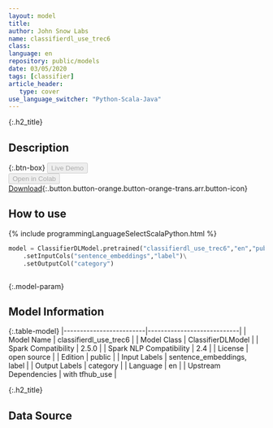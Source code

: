 ```yaml
---
layout: model
title: 
author: John Snow Labs
name: classifierdl_use_trec6
class: 
language: en
repository: public/models
date: 03/05/2020
tags: [classifier]
article_header:
   type: cover
use_language_switcher: "Python-Scala-Java"
---
```


{:.h2_title}
## Description 




{:.btn-box}
<button class="button button-orange" disabled>Live Demo</button><br/><button class="button button-orange" disabled>Open in Colab</button><br/>[Download](https://s3.amazonaws.com/auxdata.johnsnowlabs.com/public/models/classifierdl_use_trec6_en_2.5.0_2.4_1588492648979.zip){:.button.button-orange.button-orange-trans.arr.button-icon}<br/>

## How to use 
<div class="tabs-box" markdown="1">

{% include programmingLanguageSelectScalaPython.html %}

```python
model = ClassifierDLModel.pretrained("classifierdl_use_trec6","en","public/models")\
	.setInputCols("sentence_embeddings","label")\
	.setOutputCol("category")
```

```scala

```
</div>



{:.model-param}
## Model Information

{:.table-model}
|-------------------------|----------------------------|
| Model Name              | classifierdl_use_trec6     |
| Model Class             | ClassifierDLModel          |
| Spark Compatibility     | 2.5.0                      |
| Spark NLP Compatibility | 2.4                        |
| License                 | open source                |
| Edition                 | public                     |
| Input Labels            | sentence_embeddings, label |
| Output Labels           | category                   |
| Language                | en                         |
| Upstream Dependencies   | with tfhub_use             |




{:.h2_title}
## Data Source


